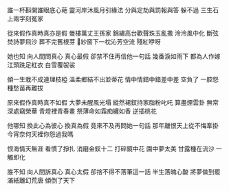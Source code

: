誰一杯斟開誰眼底心葩
靈河岸沐風月引緣法
分與定劫與罰報與答
躲不過 三生石上兩字刻冤家

從來假作真時真亦是假 蜃樓萬丈王孫家
錦繡高台歡聲珠玉亂撒 泠泠風中化
斷弦焚詩夢飛沙 葬不完舊根芽
紗窗下一枕沁芳空流 殘紅咿呀

她也知 向人間問真心 真心最假
卻禁不住再信他一句話
幾番淚如雨下 都為人作嫁
江頭跣足紅衣 白雪覆袈裟

傾一生栽不成連理枝椏
溫柔鄉結不出並蒂花
情中情錯中錯差中差
空負了 一腔怨種愁苗再難拔

原來假作真時真不如假 大夢未醒風光塌
縱然裙釵持家脂粉叱吒 算盡煙雲卦
無常深處竊榮華 青燈裡青春畫
祭薄命如霜痴纏如香 逆插桃花

他哪知 換此心為彼心 換真為假
竟來不及再問她一句話
那年離恨天上從不悔牽掛
今宵奈何天裡你怨過我嗎

恨海情天無涯 看慣了掙扎
消磨金釵十二 打碎鏡中花
園中夢太美 甘露種在流沙 一觸即化

誰不知 向人間訴真心 真心太假
卻捨不得不落筆這一話
半生落魄心酸 將夢做到罷
滿紙離幻荒唐 傾倒了天下
